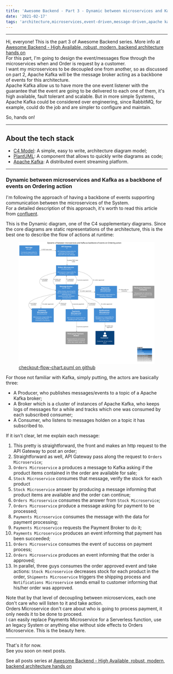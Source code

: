 ```yaml
---
title: 'Awesome Backend - Part 3 - Dynamic between microservices and Kafka as a backbone of events'
date: '2021-02-17'
tags: 'architecture,microservices,event-driven,message-driven,apache kafka,c4model'
---
```


---
Hi, everyone!
This is the part 3 of Awesome Backend series.
More info at <a href="../posts/awesome-backend">Awesome Backend - High Available, robust, modern, backend architecture hands on</a>  
For this part, I'm going to design the event/messages flow through the microservices when and Order is request by a customer.  
I want my microservices to be decoupled one from another, so as discussed on part 2, Apache Kafka will be the message broker acting as a backbone of events for this architecture.  
Apache Kafka allow us to have more the one event listener with the guarantee that the event are going to be delivered to each one of them, it's high available, fault tolerant and scalable. But in more simple Systems, Apache Kafka could be considered over engineering, since RabbitMQ, for example, could do the job and are simpler to configure and maintain.

So, hands on!

---

## About the tech stack
- [C4 Model](https://c4model.com/): A simple, easy to write, architecture diagram model;
- [PlantUML](https://plantuml.com/): A component that allows to quickly write diagrams as code;
- [Apache Kafka](https://kafka.apache.org/): A distributed event streaming platform.

---

### Dynamic between microservices and Kafka as a backbone of events on Ordering action
I'm following the approach of having a backbone of events supporting communication between the microservices of the System.  
For a detailed description of this approach, it's worth to read this article from [confluent](https://www.confluent.io/blog/build-services-backbone-events/).

This is the Dynamic diagram, one of the C4 supplementary diagrams. Since the core diagrams are static representations of the architecture, this is the best one to describe the flow of actions at runtime:
<a target="_blank" rel="noopener noreferrer" href="https://raw.githubusercontent.com/viniciusvasti/awesome-backend/master/awesome-backend-docs/src/Awesome Online Store/Dynamic/events-backbone-for-ordering.svg">
    <figure>
        <img src="https://raw.githubusercontent.com/viniciusvasti/awesome-backend/master/awesome-backend-docs/src/Awesome Online Store/Dynamic/events-backbone-for-ordering.svg" />
    <figcaption><a href="https://raw.githubusercontent.com/viniciusvasti/awesome-backend/master/awesome-backend-docs/src/Awesome Online Store/Dynamic/events-backbone-for-ordering.puml">checkout-flow-chart.puml on github</a></figcaption>
    </figure>
</a>

For those not familiar with Kafka, simply putting, the actors are basically three:
- A Producer, who publishes messages/events to a topic of a Apache Kafka broker;
- A Broker which is a cluster of instances of Apache Kafka, who keeps logs of messages for a while and tracks which one was consumed by each subscribed consumer;
- A Consumer, who listens to messages holden on a topic it has subscribed to.

If it isn't clear, let me explain each message:
1. This pretty is straightforward, the front and makes an http request to the API Gateway to post an order;
2. Straightforward as well, API Gateway pass along the request to `Orders Microservice`;
3. `Orders Microservice` a produces a message to Kafka asking if the product items contained in the order are available for sale;
4. `Stock Microservice` consumes that message, verify the stock for each product
5. `Stock Microservice` answer by producing a message informing that product items are available and the order can continue;
6. `Orders Microservice` consumes the answer from `Stock Microservice`;
7. `Orders Microservice` produce a message asking for payment to be processed;
8. `Payments Microservice` consumes the message with the data for payment processing;
9. `Payments Microservice` requests the Payment Broker to do it;
10. `Payments Microservice` produces an event informing that payment has been succeeded;
11. `Orders Microservice` consumes the event of success on payment process;
12. `Orders Microservice` produces an event informing that the order is approved;
13. In parallel, three guys consumes the order approved event and take actions: `Stock Microservice` decreases stock for each product in the order, `Shipments Microservice` triggers the shipping process and `Notifications Microservice` sends email to customer informing that his/her order was approved.

Note that by that level of decoupling between microservices, each one don't care who will listen to it and take action.  
Orders Microservice don't care about who is going to process payment, it only needs it to be done to proceed.  
I can easily replace Payments Microservice for a Serverless function, use an legacy System or anything else without side effects to Orders Microservice. This is the beauty here.

---
That's it for now.  
See you soon on next posts.

See all posts series at <a href="../posts/awesome-backend">Awesome Backend - High Available, robust, modern, backend architecture hands on</a>  

